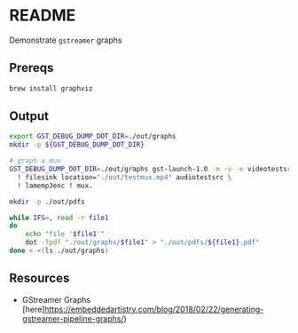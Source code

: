 # README  

Demonstrate `gstreamer` graphs  

## Prereqs  

```sh
brew install graphviz
```

## Output

```sh
export GST_DEBUG_DUMP_DOT_DIR=./out/graphs
mkdir -p ${GST_DEBUG_DUMP_DOT_DIR}

# graph a mux
GST_DEBUG_DUMP_DOT_DIR=./out/graphs gst-launch-1.0 -m -v -e videotestsrc num-buffers=1000 ! x264enc ! mp4mux name=mux \
  ! filesink location="./out/testmux.mp4" audiotestsrc \
  ! lamemp3enc ! mux.

mkdir -p ./out/pdfs

while IFS=, read -r file1
do
    echo "file '$file1'"
    dot -Tpdf "./out/graphs/$file1" > "./out/pdfs/${file1}.pdf"
done < <(ls ./out/graphs)
```

## Resources

* GStreamer Graphs [here]https://embeddedartistry.com/blog/2018/02/22/generating-gstreamer-pipeline-graphs/)  
